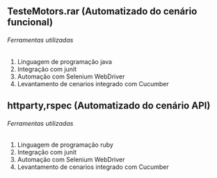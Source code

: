  
 ## TesteMotors.rar (Automatizado do cenário funcional)
 ###### Ferramentas utilizadas
  1) Linguagem de programação java
  2) Integração com junit
  3) Automação com Selenium WebDriver
  4) Levantamento de cenarios integrado com Cucumber


 ## httparty,rspec (Automatizado do cenário API)
 ###### Ferramentas utilizadas
  1) Linguagem de programação ruby
  2) Integração com junit
  3) Automação com Selenium WebDriver
  4) Levantamento de cenarios integrado com Cucumber
